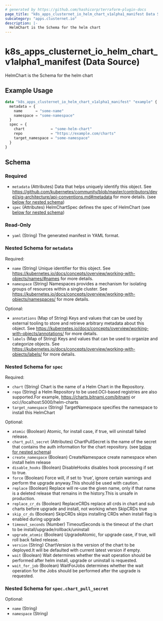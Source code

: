 ```yaml
---
# generated by https://github.com/hashicorp/terraform-plugin-docs
page_title: "k8s_apps_clusternet_io_helm_chart_v1alpha1_manifest Data Source - terraform-provider-k8s"
subcategory: "apps.clusternet.io"
description: |-
  HelmChart is the Schema for the helm chart
---
```


# k8s_apps_clusternet_io_helm_chart_v1alpha1_manifest (Data Source)

HelmChart is the Schema for the helm chart

## Example Usage

```terraform
data "k8s_apps_clusternet_io_helm_chart_v1alpha1_manifest" "example" {
  metadata = {
    name      = "some-name"
    namespace = "some-namespace"
  }
  spec = {
    chart            = "some-helm-chart"
    repo             = "https://example.com/charts"
    target_namespace = "some-namespace"
  }
}
```

<!-- schema generated by tfplugindocs -->
## Schema

### Required

- `metadata` (Attributes) Data that helps uniquely identify this object. See https://github.com/kubernetes/community/blob/master/contributors/devel/sig-architecture/api-conventions.md#metadata for more details. (see [below for nested schema](#nestedatt--metadata))
- `spec` (Attributes) HelmChartSpec defines the spec of HelmChart (see [below for nested schema](#nestedatt--spec))

### Read-Only

- `yaml` (String) The generated manifest in YAML format.

<a id="nestedatt--metadata"></a>
### Nested Schema for `metadata`

Required:

- `name` (String) Unique identifier for this object. See https://kubernetes.io/docs/concepts/overview/working-with-objects/names/#names for more details.
- `namespace` (String) Namespaces provides a mechanism for isolating groups of resources within a single cluster. See https://kubernetes.io/docs/concepts/overview/working-with-objects/namespaces/ for more details.

Optional:

- `annotations` (Map of String) Keys and values that can be used by external tooling to store and retrieve arbitrary metadata about this object. See https://kubernetes.io/docs/concepts/overview/working-with-objects/annotations/ for more details.
- `labels` (Map of String) Keys and values that can be used to organize and categorize objects. See https://kubernetes.io/docs/concepts/overview/working-with-objects/labels/ for more details.


<a id="nestedatt--spec"></a>
### Nested Schema for `spec`

Required:

- `chart` (String) Chart is the name of a Helm Chart in the Repository.
- `repo` (String) a Helm Repository to be used.OCI-based registries are also supported.For example, https://charts.bitnami.com/bitnami or oci://localhost:5000/helm-charts
- `target_namespace` (String) TargetNamespace specifies the namespace to install this HelmChart

Optional:

- `atomic` (Boolean) Atomic, for install case, if true, will uninstall failed release.
- `chart_pull_secret` (Attributes) ChartPullSecret is the name of the secret that contains the auth information for the chart repository. (see [below for nested schema](#nestedatt--spec--chart_pull_secret))
- `create_namespace` (Boolean) CreateNamespace create namespace when install helm release
- `disable_hooks` (Boolean) DisableHooks disables hook processing if set to true.
- `force` (Boolean) Force will, if set to 'true', ignore certain warnings and perform the upgrade anyway.This should be used with caution.
- `replace` (Boolean) Replace will re-use the given name, only if that name is a deleted release that remains in the history.This is unsafe in production.
- `replace_cr_ds` (Boolean) ReplaceCRDs replace all crds in chart and sub charts before upgrade and install, not working when SkipCRDs true
- `skip_cr_ds` (Boolean) SkipCRDs skips installing CRDs when install flag is enabled during upgrade
- `timeout_seconds` (Number) TimeoutSeconds is the timeout of the chart to be install/upgrade/rollback/uninstall
- `upgrade_atomic` (Boolean) UpgradeAtomic, for upgrade case, if true, will roll back failed release.
- `version` (String) ChartVersion is the version of the chart to be deployed.It will be defaulted with current latest version if empty.
- `wait` (Boolean) Wait determines whether the wait operation should be performed after helm install, upgrade or uninstall is requested.
- `wait_for_job` (Boolean) WaitForJobs determines whether the wait operation for the Jobs should be performed after the upgrade is requested.

<a id="nestedatt--spec--chart_pull_secret"></a>
### Nested Schema for `spec.chart_pull_secret`

Optional:

- `name` (String)
- `namespace` (String)
